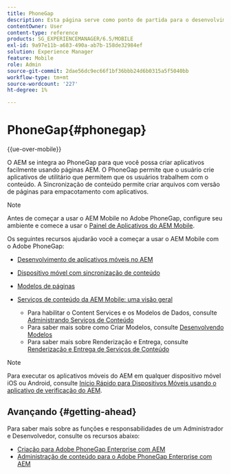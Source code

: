 ```yaml
---
title: PhoneGap
description: Esta página serve como ponto de partida para o desenvolvimento de aplicativos usando o PhoneGap Enterprise com AEM. O AEM se integra ao PhoneGap para que você possa criar aplicativos facilmente usando páginas AEM. O PhoneGap permite que o usuário crie aplicativos de utilitário que permitem que os usuários trabalhem com o conteúdo.
contentOwner: User
content-type: reference
products: SG_EXPERIENCEMANAGER/6.5/MOBILE
exl-id: 9a97e11b-a683-490a-ab7b-158de32984ef
solution: Experience Manager
feature: Mobile
role: Admin
source-git-commit: 2dae56dc9ec66f1bf36bbb24d6b0315a5f5040bb
workflow-type: tm+mt
source-wordcount: '227'
ht-degree: 1%

---
```


# PhoneGap{#phonegap}

{{ue-over-mobile}}

O AEM se integra ao PhoneGap para que você possa criar aplicativos facilmente usando páginas AEM. O PhoneGap permite que o usuário crie aplicativos de utilitário que permitem que os usuários trabalhem com o conteúdo. A Sincronização de conteúdo permite criar arquivos com versão de páginas para empacotamento com aplicativos.

>[!NOTE]
>
>Antes de começar a usar o AEM Mobile no Adobe PhoneGap, configure seu ambiente e comece a usar o [Painel de Aplicativos do AEM Mobile](/help/mobile/phonegap-authoring-apps.md).

Os seguintes recursos ajudarão você a começar a usar o AEM Mobile com o Adobe PhoneGap:

* [Desenvolvimento de aplicativos móveis no AEM](/help/mobile/developing-mobile-applications.md)
* [Dispositivo móvel com sincronização de conteúdo](/help/mobile/phonegap-contentsync.md)
* [Modelos de páginas](/help/mobile/phonegap-apps-arch-page-templates.md)

* [Serviços de conteúdo da AEM Mobile: uma visão geral](/help/mobile/develop-content-as-a-service.md)

   * Para habilitar o Content Services e os Modelos de Dados, consulte [Administrando Serviços de Conteúdo](/help/mobile/developing-content-services.md)
   * Para saber mais sobre como Criar Modelos, consulte [Desenvolvendo Modelos](/help/mobile/administer-mobile-apps.md)
   * Para saber mais sobre Renderização e Entrega, consulte [Renderização e Entrega de Serviços de Conteúdo](/help/mobile/rendering-and-delivery.md)

>[!NOTE]
>
>Para executar os aplicativos móveis do AEM em qualquer dispositivo móvel iOS ou Android, consulte [Início Rápido para Dispositivos Móveis usando o aplicativo de verificação do AEM](/help/mobile/phonegap-mobile-quickstart.md).

## Avançando {#getting-ahead}

Para saber mais sobre as funções e responsabilidades de um Administrador e Desenvolvedor, consulte os recursos abaixo:

* [Criação para Adobe PhoneGap Enterprise com AEM](/help/mobile/phonegap.md)
* [Administração de conteúdo para o Adobe PhoneGap Enterprise com AEM](/help/mobile/administer-phonegap.md)
